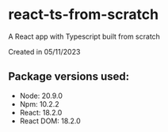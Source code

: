 # react-ts-from-scratch
A React app with Typescript built from scratch

Created in 05/11/2023

## Package versions used:
- Node: 20.9.0
- Npm: 10.2.2
- React: 18.2.0
- React DOM: 18.2.0
